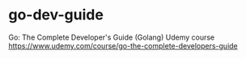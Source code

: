 # go-dev-guide
Go: The Complete Developer's Guide (Golang)
Udemy course
https://www.udemy.com/course/go-the-complete-developers-guide
